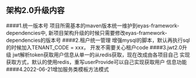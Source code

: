## 架构2.0升级内容
####1.统一版本号
项目所需基本的maven版本统一维护到eyas-framework-dependencies中,
新项目架构升级的时候只需要修改eyas-framework-dependencies的版本号
####2.租户统一管理
增强mysql的脚本，默认再执行sql的时候加入TENANT_CODE = xxx，
开发不需要关心租户code
####3.jwt2.0升级
jwt解析token获取用户信息从单一的从redis获取，现在改成由各项目自己
实现获取方式，默认的使用redis，重写userProvide可以自己实现获取用户
信息功能
####4.2022-06-21增加服务类模板方法模式